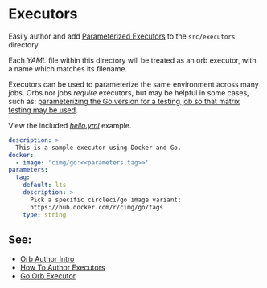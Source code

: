 # Executors

Easily author and add [Parameterized Executors](https://circleci.com/docs/2.0/reusing-config/#executors) to the `src/executors` directory.

Each _YAML_ file within this directory will be treated as an orb executor, with a name which matches its filename.

Executors can be used to parameterize the same environment across many jobs. Orbs nor jobs _require_ executors, but may be helpful in some cases, such as: [parameterizing the Go version for a testing job so that matrix testing may be used](https://circleci.com/orbs/registry/orb/circleci/go#usage-run_matrix_testing).

View the included _[hello.yml](./hello.yml)_ example.


```yaml
description: >
  This is a sample executor using Docker and Go.
docker:
  - image: 'cimg/go:<<parameters.tag>>'
parameters:
  tag:
    default: lts
    description: >
      Pick a specific circleci/go image variant:
      https://hub.docker.com/r/cimg/go/tags
    type: string
```

## See:
 - [Orb Author Intro](https://circleci.com/docs/2.0/orb-author-intro/#section=configuration)
 - [How To Author Executors](https://circleci.com/docs/2.0/reusing-config/#authoring-reusable-executors)
 - [Go Orb Executor](https://github.com/CircleCI-Public/go-orb/blob/master/src/executors/default.yml)